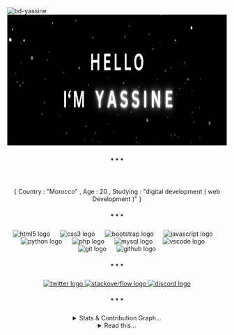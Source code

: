 <div align="left">
  <img src="https://komarev.com/ghpvc/?username=bd-yassine&label=Profile%20views&color=0e75b6&style=flat" alt="bd-yassine" />
</div>

<div align="center">
    <img height="300" src="/gif/Developer Full Stack.gif" />
</div>

###

<h4 align="center">* * *</h4>

###

<br clear="both">

<p align="center">{ Country : "Morocco" , Age : 20 , Studying : "digital development ( web Development )" }</p>

###

<h4 align="center">* * *</h4>

###

<div align="center">
  <img src="https://skillicons.dev/icons?i=html" height="40" alt="html5 logo" />
  <img width="15" />
  <img src="https://skillicons.dev/icons?i=css" height="40" alt="css3 logo" />
  <img width="15" />
  <img src="https://skillicons.dev/icons?i=bootstrap" height="40" alt="bootstrap logo" />
  <img width="15" />
  <img src="https://skillicons.dev/icons?i=js" height="40" alt="javascript logo" />
  <img width="15" />
  <img src="https://skillicons.dev/icons?i=py" height="40" alt="python logo" />
  <img width="15" />
  <img src="https://skillicons.dev/icons?i=php" height="40" alt="php logo" />
  <img width="15" />
  <img src="https://skillicons.dev/icons?i=mysql" height="40" alt="mysql logo" />
  <img width="15" />
  <img src="https://skillicons.dev/icons?i=vscode" height="40" alt="vscode logo" />
  <img width="15" />
  <img src="https://skillicons.dev/icons?i=git" height="40" alt="git logo" />
  <img width="15" />
  <img src="https://skillicons.dev/icons?i=github" height="40" alt="github logo" />
</div>

###

<h4 align="center">* * *</h4>

###

<div align="center">
  <a href="https://x.com/yassine_o2" target="_blank">
    <img src="https://raw.githubusercontent.com/maurodesouza/profile-readme-generator/master/src/assets/icons/social/twitter/default.svg" width="55" height="30" alt="twitter logo" />
  </a>
  <a href="https://stackoverflow.com/users/29984959/yassi-ne" target="_blank">
    <img src="https://raw.githubusercontent.com/maurodesouza/profile-readme-generator/master/src/assets/icons/social/stackoverflow/default.svg" width="55" height="30" alt="stackoverflow logo" />
  </a>
  <a href="https://discord.com/users/1325979065269882914" target="_blank">
    <img src="https://raw.githubusercontent.com/maurodesouza/profile-readme-generator/master/src/assets/icons/social/discord/default.svg" width="55" height="30" alt="discord logo" />
  </a>
</div>

###

<h4 align="center">* * *</h4>

###

<!-- Collapsible Section for Contribution Graph -->
<details>
  <summary align="center">Stats & Contribution Graph...</summary>

  <div align="center">
    <img src="https://github-readme-stats.vercel.app/api?username=BD-YASSINE&hide_title=false&hide_rank=false&show_icons=true&include_all_commits=true&count_private=true&disable_animations=false&theme=nightowl&locale=en&hide_border=true&order=1" height="179.5" alt="stats graph" />
    <img src="https://github-readme-stats.vercel.app/api/top-langs?username=BD-YASSINE&locale=en&hide_title=false&layout=compact&card_width=320&langs_count=5&theme=nightowl&hide_border=true&order=2" height="179.5" alt="languages graph" />
    <img src="https://github-readme-activity-graph.vercel.app/graph?username=BD-YASSINE&radius=5&theme=nightowl&area=true&order=5&hide_border=true" height="396" alt="activity-graph graph" />
  </div>

</details>

<!-- Collapsible Section for Last Picture -->
<details>
  <summary align="center">Read this...</summary>

  <div align="center">
    <img width="1050" src="/gif/Developer Full Stack (2).png" style="border-radius: 5px;" />
  </div>

</details>

###
